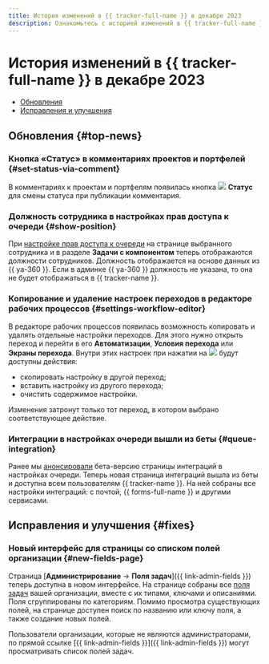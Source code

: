 ```yaml
---
title: История изменений в {{ tracker-full-name }} в декабре 2023
description: Ознакомьтесь с историей изменений в {{ tracker-full-name }} за декабрь 2023.
---
```


# История изменений в {{ tracker-full-name }} в декабре 2023

* [Обновления](#top-news)
* [Исправления и улучшения](#fixes)

## Обновления {#top-news}

### Кнопка «Статус» в комментариях проектов и портфелей {#set-status-via-comment}

В комментариях к проектам и портфелям появилась кнопка ![](../../_assets/console-icons/heart-pulse.svg) **Статус** для смены статуса при публикации комментария.

### Должность сотрудника в настройках прав доступа к очереди {#show-position}

При [настройке прав доступа к очереди](../manager/queue-access.md) на странице выбранного сотрудника и в разделе **Задачи с компонентом** теперь отображаются должности сотрудников. Должность отображается на основе данных из {{ ya-360 }}. Если в админке {{ ya-360 }} должность не указана, то она не будет отображаться в {{ tracker-name }}.

### Копирование и удаление настроек переходов в редакторе рабочих процессов {#settings-workflow-editor}

В редакторе рабочих процессов появилась возможность копировать и удалять отдельные настройки переходов. Для этого нужно открыть переход и перейти в его **Автоматизации**, **Условия перехода** или **Экраны перехода**. Внутри этих настроек при нажатии на ![](../../_assets/console-icons/ellipsis.svg) будут доступны действия:

* скопировать настройку в другой переход;
* вставить настройку из другого перехода;
* очистить содержимое настройки.

Изменения затронут только тот переход, в котором выбрано соответствующее действие.

### Интеграции в настройках очереди вышли из беты {#queue-integration}

Ранее мы [анонсировали](2308.md#queue-integrations) бета-версию страницы интеграций в настройках очереди. Теперь новая страница интеграций вышла из беты и доступна всем пользователям {{ tracker-name }}. На ней собраны все настройки интеграций: с почтой, {{ forms-full-name }} и другими сервисами.

## Исправления и улучшения {#fixes}

### Новый интерфейс для страницы со списком полей организации {#new-fields-page}

Страница [**Администрирование** → **Поля задач**]({{ link-admin-fields }}) теперь доступна в новом интерфейсе. На странице собраны все [поля задач](../user/create-param.md) вашей организации, вместе с их типами, ключами и описаниями. Поля сгруппированы по категориям. Помимо просмотра существующих полей, на странице доступен поиск по названию или ключу поля, а также создание новых полей.

Пользователи организации, которые не являются администраторами, по прямой ссылке [{{ link-admin-fields }}]({{ link-admin-fields }}) могут просматривать список полей задач.
